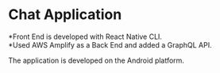 # Chat Application

*Front End is developed with React Native CLI. </br>
*Used AWS Amplify as a Back End and added a GraphQL API.</br>

The application is developed on the Android platform.
